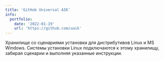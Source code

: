 ```yaml
---
title: 'GitHub Universal AIK'
info:
  portfolio:
    date: '2022-01-19'
    url: 'https://github.com/uaik'
---
```


Хранилище со сценариями установки для дистрибутивов Linux и MS Windows. Системы установки Linux подключаются к этому хранилищу, забирая сценарии и выполняя указанные инструкции.

<!--more-->
